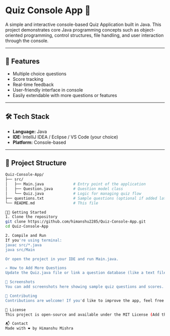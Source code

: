 # Quiz Console App 🎯

A simple and interactive console-based Quiz Application built in Java. This project demonstrates core Java programming concepts such as object-oriented programming, control structures, file handling, and user interaction through the console.

---

## 🚀 Features

- Multiple choice questions
- Score tracking
- Real-time feedback
- User-friendly interface in console
- Easily extendable with more questions or features

---

## 🛠️ Tech Stack

- **Language:** Java
- **IDE:** IntelliJ IDEA / Eclipse / VS Code (your choice)
- **Platform:** Console-based

---

## 📁 Project Structure

```bash
Quiz-Console-App/
├── src/
│   ├── Main.java             # Entry point of the application
│   ├── Question.java         # Question model class
│   └── Quiz.java             # Logic for managing quiz flow
├── questions.txt             # Sample questions (optional if added later)
└── README.md                 # This file

🧑‍💻 Getting Started
1. Clone the repository
git clone https://github.com/himanshu2285/Quiz-Console-App.git
cd Quiz-Console-App

2. Compile and Run
If you're using terminal:
javac src/*.java
java src/Main

Or open the project in your IDE and run Main.java.

✍️ How to Add More Questions
Update the Quiz.java file or link a question database (like a text file or database connection) for more scalability.

📸 Screenshots
You can add screenshots here showing sample quiz questions and scores.

🤝 Contributing
Contributions are welcome! If you'd like to improve the app, feel free to fork the repo and submit a pull request.

📄 License
This project is open-source and available under the MIT License (Add the license file if not present).

📬 Contact
Made with ❤️ by Himanshu Mishra
